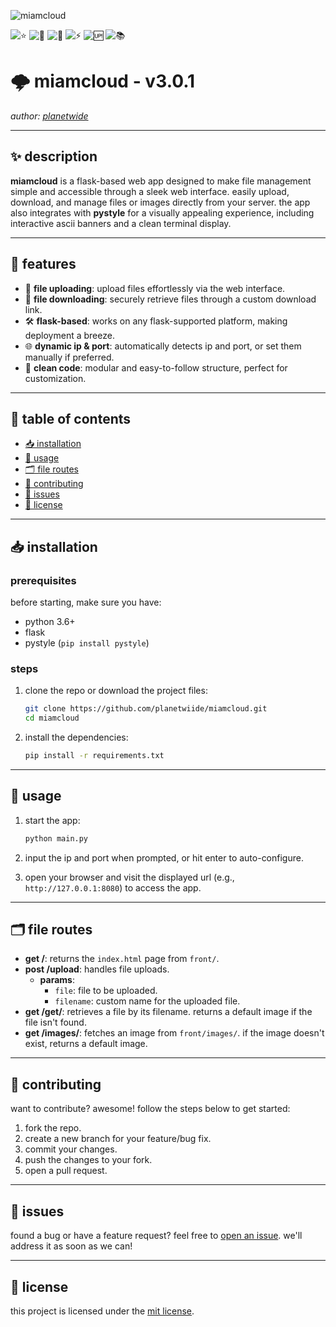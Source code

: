 ![miamcloud](https://github.com/user-attachments/assets/8a6895a6-044b-40c2-b494-e700a61f1215)

![⭐](https://img.shields.io/github/stars/planetwiide/miam-cloud?style=social)
![🍴](https://img.shields.io/github/forks/planetwiide/miam-cloud?style=social)
![🐞](https://img.shields.io/github/issues/planetwiide/miam-cloud)
![⚡](https://img.shields.io/github/commit-activity/m/planetwiide/miam-cloud)
![🆙](https://img.shields.io/github/last-commit/planetwiide/miam-cloud)
![📚](https://img.shields.io/github/license/planetwiide/miam-cloud)


# 🌩️ miamcloud - v3.0.1

_author: [planetwide](https://github.com/planetwiide)_

---

## ✨ description

**miamcloud** is a flask-based web app designed to make file management simple and accessible through a sleek web interface. easily upload, download, and manage files or images directly from your server. the app also integrates with **pystyle** for a visually appealing experience, including interactive ascii banners and a clean terminal display.

---

## 🌟 features

- 🚀 **file uploading**: upload files effortlessly via the web interface.
- 🎯 **file downloading**: securely retrieve files through a custom download link.
- 🛠️ **flask-based**: works on any flask-supported platform, making deployment a breeze.
- 🌐 **dynamic ip & port**: automatically detects ip and port, or set them manually if preferred.
- 🧩 **clean code**: modular and easy-to-follow structure, perfect for customization.

---

## 📜 table of contents

- [📥 installation](#installation)
- [📖 usage](#usage)
- [🗂️ file routes](#file-routes)
- [🤝 contributing](#contributing)
- [🐞 issues](#issues)
- [📝 license](#license)

---

## 📥 installation

### prerequisites

before starting, make sure you have:

- python 3.6+
- flask
- pystyle (`pip install pystyle`)

### steps

1. clone the repo or download the project files:
   ```bash
   git clone https://github.com/planetwiide/miamcloud.git
   cd miamcloud
   ```

2. install the dependencies:
   ```bash
   pip install -r requirements.txt
   ```

---

## 🔧 usage

1. start the app:
   ```bash
   python main.py
   ```

2. input the ip and port when prompted, or hit enter to auto-configure.

3. open your browser and visit the displayed url (e.g., `http://127.0.0.1:8080`) to access the app.

---

## 🗂️ file routes

- **get /**: returns the `index.html` page from `front/`.
- **post /upload**: handles file uploads.
  - **params**:
    - `file`: file to be uploaded.
    - `filename`: custom name for the uploaded file.
- **get /get/<filename>**: retrieves a file by its filename. returns a default image if the file isn't found.
- **get /images/<image>**: fetches an image from `front/images/`. if the image doesn't exist, returns a default image.

---

## 🤝 contributing

want to contribute? awesome! follow the steps below to get started:

1. fork the repo.
2. create a new branch for your feature/bug fix.
3. commit your changes.
4. push the changes to your fork.
5. open a pull request.

---

## 🐞 issues

found a bug or have a feature request? feel free to [open an issue](https://github.com/planetwiide/miamcloud/issues). we'll address it as soon as we can!

---

## 📝 license

this project is licensed under the [mit license](https://opensource.org/licenses/MIT).
